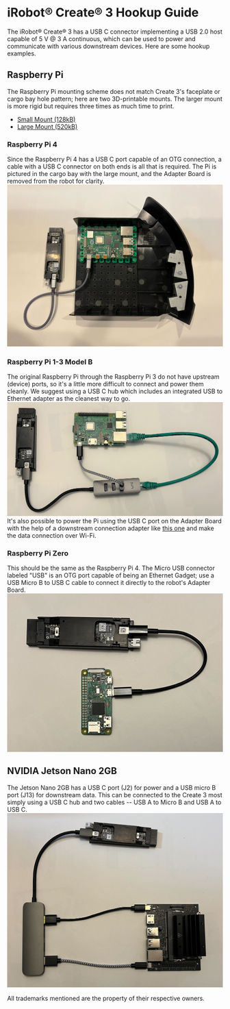 # iRobot® Create® 3 Hookup Guide

The iRobot® Create® 3 has a USB C connector implementing a USB 2.0 host capable of 5 V @ 3 A continuous, which can be used to power and communicate with various downstream devices. Here are some hookup examples.

## Raspberry Pi
The Raspberry Pi mounting scheme does not match Create 3's faceplate or cargo bay hole pattern; here are two 3D-printable mounts. The larger mount is more rigid but requires three times as much time to print.

* [Small Mount (128kB)](data/C3-RPi-Mount-Small-20211022.stl)
* [Large Mount (520kB)](data/C3-RPi-Mount-20211022.stl)

### Raspberry Pi 4
Since the Raspberry Pi 4 has a USB C port capable of an OTG connection, a cable with a USB C connector on both ends is all that is required. The Pi is pictured in the cargo bay with the large mount, and the Adapter Board is removed from the robot for clarity.
![Hookup diagram for Raspberry Pi 4](data/hookup_pi4.jpg "Raspberry Pi 4")

### Raspberry Pi 1-3 Model B
The original Raspberry Pi through the Raspberry Pi 3 do not have upstream (device) ports, so it's a little more difficult to connect and power them cleanly. We suggest using a USB C hub which includes an integrated USB to Ethernet adapter as the cleanest way to go.
![Hookup diagram for Raspberry Pi 3B](data/hookup_pi3b.jpg "Raspberry Pi 3B")
It's also possible to power the Pi using the USB C port on the Adapter Board with the help of a downstream connection adapter like [this one](https://www.adafruit.com/product/4090) and make the data connection over Wi-Fi.

### Raspberry Pi Zero
This should be the same as the Raspberry Pi 4. The Micro USB connector labeled "USB" is an OTG port capable of being an Ethernet Gadget; use a USB Micro B to USB C cable to connect it directly to the robot's Adapter Board.
![Hookup diagram for Raspberry Pi Zero](data/hookup_piZ.jpg "Raspberry Pi Zero")

## NVIDIA Jetson Nano 2GB
The Jetson Nano 2GB has a USB C port (J2) for power and a USB micro B port (J13) for downstream data. This can be connected to the Create 3 most simply using a USB C hub and two cables -- USB A to Micro B and USB A to USB C.
![Hookup diagram for Jetson Nano](data/hookup_nano2gb.jpg "Nano 2GB")

All trademarks mentioned are the property of their respective owners.